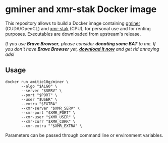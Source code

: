 # gminer and xmr-stak Docker image

This repository allows to build a Docker image containing [gminer](https://github.com/develsoftware/GMinerRelease/releases) (CUDA/OpenCL) and [xmr-stak](https://github.com/fireice-uk/xmr-stak) (CPU), for personal use and for renting purposes. Executables are downloaded from upstream's release.

*If you use **Brave Browser**, please consider **donating some BAT** to me. If you don't have **Brave Browser** yet, **[download it now](https://brave.com/ami810)** and get rid annoying ads!*

## Usage
```
docker run amitie10g/miner \
       --algo "$ALGO" \
       --server "$SERV" \
       --port "$PORT" \
       --user "$USER" \
       --extra "$EXTRA"
       --xmr-server "$XMR_SERV" \
       --xmr-port "$XMR_PORT" \
       --xmr-user "$XMR_USER" \
       --xmr-curr "$XMR_CURR" \
       --xmr-extra ""$XMR_EXTRA" \
```
Parameters can be passed through command line or environment variables.

